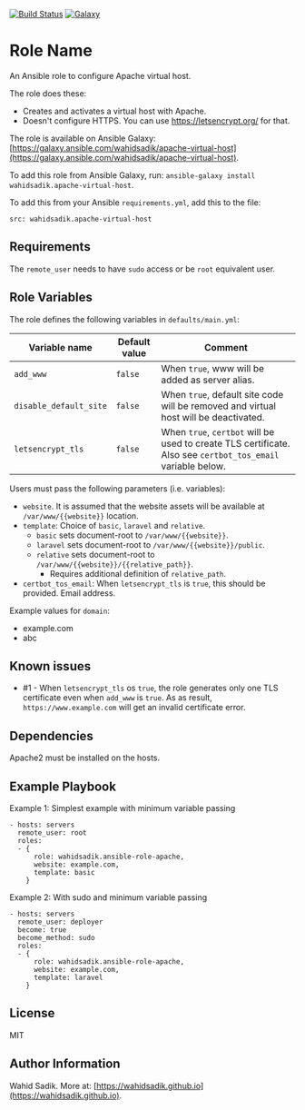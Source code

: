 [![Build Status](https://travis-ci.org/wahidsadik/apache-virtual-host.svg?branch=master)](https://travis-ci.org/wahidsadik/apache-virtual-host)
[![Galaxy](https://img.shields.io/badge/galaxy-apache--virtual--host-green.svg)](https://galaxy.ansible.com/wahidsadik/apache-virtual-host)

Role Name
=========

An Ansible role to configure Apache virtual host.

The role does these:

- Creates and activates a virtual host with Apache.
- Doesn't configure HTTPS. You can use https://letsencrypt.org/ for that.

The role is available on Ansible Galaxy: [https://galaxy.ansible.com/wahidsadik/apache-virtual-host](https://galaxy.ansible.com/wahidsadik/apache-virtual-host).

To add this role from Ansible Galaxy, run: `ansible-galaxy install wahidsadik.apache-virtual-host`.

To add this from your Ansible `requirements.yml`, add this to the file:

    src: wahidsadik.apache-virtual-host


Requirements
------------

The `remote_user` needs to have `sudo` access or be `root` equivalent user.

Role Variables
--------------

The role defines the following variables in `defaults/main.yml`:

Variable name|Default value|Comment
-------------|-------------|-------
`add_www` | `false` | When `true`, www will be added as server alias.
`disable_default_site` | `false` | When `true`, default site code will be removed and virtual host will be deactivated.
`letsencrypt_tls` | `false` | When `true`, `certbot` will be used to create TLS certificate. Also see `certbot_tos_email` variable below.

Users must pass the following parameters (i.e. variables):

- `website`. It is assumed that the website assets will be available at `/var/www/{{website}}` location.
- `template`: Choice of `basic`, `laravel` and `relative`.
  - `basic` sets document-root to `/var/www/{{website}}`.
  - `laravel` sets document-root to `/var/www/{{website}}/public`.
  - `relative` sets document-root to `/var/www/{{website}}/{{relative_path}}`.
    - Requires additional definition of `relative_path`.
- `certbot_tos_email`: When `letsencrypt_tls` is `true`, this should be provided. Email address.

Example values for `domain`:

- example.com
- abc

Known issues
------------

- #1 - When `letsencrypt_tls` os `true`, the role generates only one TLS certificate even when `add_www` is `true`. As as result, `https://www.example.com` will get an invalid certificate error.

Dependencies
------------

Apache2 must be installed on the hosts.

Example Playbook
----------------

Example 1: Simplest example with minimum variable passing

    - hosts: servers
      remote_user: root
      roles:
      - {
          role: wahidsadik.ansible-role-apache,
          website: example.com,
          template: basic
        }

Example 2: With sudo and minimum variable passing

    - hosts: servers
      remote_user: deployer
      become: true
      become_method: sudo
      roles:
      - {
          role: wahidsadik.ansible-role-apache,
          website: example.com,
          template: laravel
        }

License
-------

MIT

Author Information
------------------

Wahid Sadik. More at: [https://wahidsadik.github.io](https://wahidsadik.github.io).
